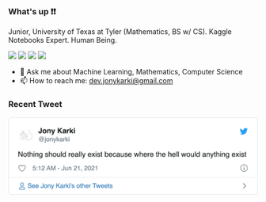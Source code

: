 ### What's up ❗❗

<p>Junior, University of Texas at Tyler (Mathematics, BS w/ CS). Kaggle Notebooks Expert. Human Being.</p>

<p>
<a href="https://jonykarki.com"><img src="https://img.shields.io/badge/Personal-Website-%23F13209.svg?&style=for-the-badge" height=25></a> <a href="https://www.twitter.com/jonykarki"><img src="https://img.shields.io/badge/twitter-%231DA1F2.svg?&style=for-the-badge&logo=twitter&logoColor=white" height=25></a> <a href="https://www.linkedin.com/in/jonykarki"><img src="https://img.shields.io/badge/linkedin-%230077B5.svg?&style=for-the-badge&logo=linkedin&logoColor=white" height=25></a> <a href="https://www.kaggle.com/jonykarki"><img src="https://img.shields.io/badge/kaggle-%2320BEFF.svg?&style=for-the-badge&logo=kaggle&logoColor=white" height=25></a>
</p>

<!--
- 🔭 I’m currently working on ...
- 🌱 I’m currently learning ...
- 👯 I’m looking to collaborate on ...
- 🤔 I’m looking for help with ...
- 😄 Pronouns: ...
- ⚡ Fun fact: ...
-->
- 💬 Ask me about Machine Learning, Mathematics, Computer Science
- 📫 How to reach me: dev.jonykarki@gmail.com

<h3>Recent Tweet</h3>
<p><a href="https://www.twitter.com/jonykarki"><img src="https://github.com/jonykarki/jonykarki/blob/master/tweet.png" width="700"></a></p>

